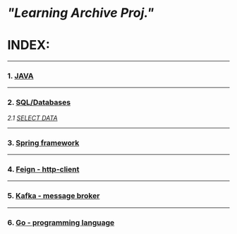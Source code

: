 # *"Learning Archive Proj."*

# INDEX:

-----

### 1. [JAVA](root/JAVA/basics.md)

---
### 2. [SQL/Databases](root/SQL/basics.md)
*2.1 [SELECT DATA](root/SQL/select-data.md)*

---
### 3. [Spring framework](root/spring/basics.md)

---
### 4. [Feign - http-client](root/feign-client/basics.md)

---
### 5. [Kafka - message broker](root/kafka/basics.md)

---
### 6. [Go - programming language](root/GO-lang/basics.md)